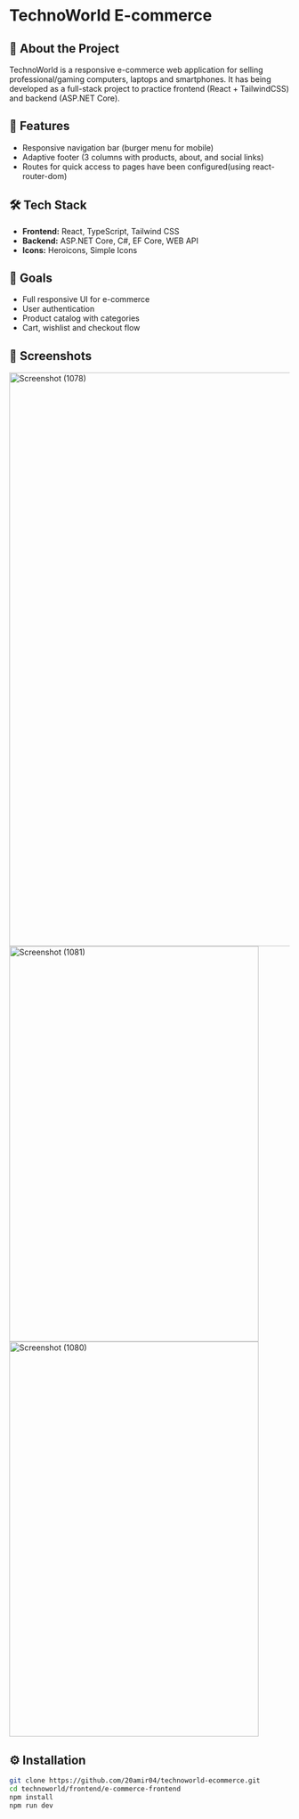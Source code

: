 
# TechnoWorld E-commerce

## 📌 About the Project
TechnoWorld is a responsive e-commerce web application for selling professional/gaming computers, laptops and smartphones.
It has being developed as a full-stack project to practice frontend (React + TailwindCSS) and backend (ASP.NET Core).

## 🚀 Features
- Responsive navigation bar (burger menu for mobile)  
- Adaptive footer (3 columns with products, about, and social links)  
- Routes for quick access to pages have been configured(using react-router-dom) 

## 🛠️ Tech Stack
- **Frontend:** React, TypeScript, Tailwind CSS  
- **Backend:** ASP.NET Core, C#, EF Core, WEB API 
- **Icons:** Heroicons, Simple Icons  

## 🎯 Goals
- Full responsive UI for e-commerce  
- User authentication
- Product catalog with categories  
- Cart, wishlist and checkout flow

## 📸 Screenshots

<img width="1920" height="1030" alt="Screenshot (1078)" src="https://github.com/user-attachments/assets/530dacab-ac6f-4b64-a616-613aeada1acd" />
<img width="448" height="710" alt="Screenshot (1081)" src="https://github.com/user-attachments/assets/442f1117-b2b5-4d62-8899-d79c07ce4c60" />
<img width="448" height="709" alt="Screenshot (1080)" src="https://github.com/user-attachments/assets/19ab37f3-9893-4fd1-a93e-03cfceeab576" />


## ⚙️ Installation
```bash
git clone https://github.com/20amir04/technoworld-ecommerce.git
cd technoworld/frontend/e-commerce-frontend
npm install
npm run dev



